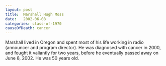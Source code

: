 ```yaml
---
layout: post
title:  Marshall Hugh Moss
date:   2002-06-08
categories: class-of-1970
causeOfDeath: cancer
---
```

Marshall lived in Oregon and spent most of his life working in radio (announcer and program director). He was diagnosed with cancer in 2000, and fought it valiantly for two years, before he eventually passed away on June 8, 2002. He was 50 years old.
